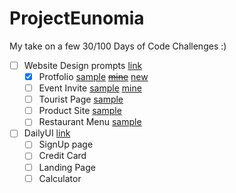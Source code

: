 # ProjectEunomia
My take on a few 30/100 Days of Code Challenges :)

- [ ] Website Design prompts [link](./30days30sites)
  - [X] Protfolio [sample](https://www.w3schools.com/bootstrap/trybs_theme_me_complete.htm) ~~[mine](./30days30sites/01-portfolio/w3.html)~~ [new](./30days30sites/01-portfolio/)
  - [ ] Event Invite [sample](https://www.wix.com/website-template/view/html/1907?originUrl=http://www.wix.com/website/templates/html/events/1&bookName=&galleryDocIndex=6&category=events) [mine](./30days30sites/02-eventInvite)
  - [ ] Tourist Page [sample](https://www.wtc.com/memorial)
  - [ ] Product Site [sample](https://www.wix.com/website/templates)
  - [ ] Restaurant Menu [sample](https://www.outback.com/menu)
  
- [ ] DailyUI [link](.UIDesign)
  - [ ] SignUp page 
  - [ ] Credit Card
  - [ ] Landing Page
  - [ ] Calculator
